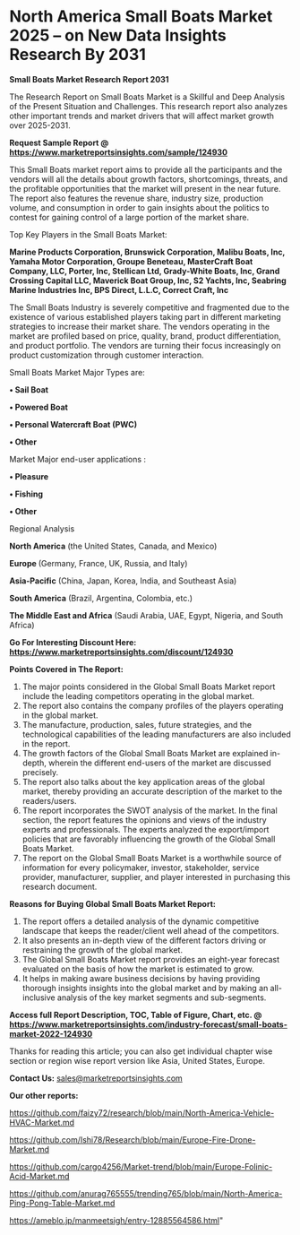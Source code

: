# North America Small Boats Market 2025 – on New Data Insights Research By 2031

<strong>Small Boats Market Research Report 2031</strong>

The Research Report on Small Boats Market is a Skillful and Deep Analysis of the Present Situation and Challenges. This research report also analyzes other important trends and market drivers that will affect market growth over 2025-2031.

<strong>Request Sample Report @ <a href=https://www.marketreportsinsights.com/sample/124930>https://www.marketreportsinsights.com/sample/124930</a></strong>

This Small Boats market report aims to provide all the participants and the vendors will all the details about growth factors, shortcomings, threats, and the profitable opportunities that the market will present in the near future. The report also features the revenue share, industry size, production volume, and consumption in order to gain insights about the politics to contest for gaining control of a large portion of the market share.

Top Key Players in the Small Boats Market:

<strong>Marine Products Corporation, Brunswick Corporation, Malibu Boats, Inc, Yamaha Motor Corporation, Groupe Beneteau, MasterCraft Boat Company, LLC, Porter, Inc, Stellican Ltd, Grady-White Boats, Inc, Grand Crossing Capital LLC, Maverick Boat Group, Inc, S2 Yachts, Inc, Seabring Marine Industries Inc, BPS Direct, L.L.C, Correct Craft, Inc</strong>

The Small Boats Industry is severely competitive and fragmented due to the existence of various established players taking part in different marketing strategies to increase their market share. The vendors operating in the market are profiled based on price, quality, brand, product differentiation, and product portfolio. The vendors are turning their focus increasingly on product customization through customer interaction.

Small Boats Market Major Types are:

<strong>• Sail Boat

• Powered Boat

• Personal Watercraft Boat (PWC)

• Other</strong>

Market Major end-user applications :

<strong>• Pleasure

• Fishing

• Other</strong>

Regional Analysis

</u><strong><b>North America</b></strong> (the United States, Canada, and Mexico)

<strong><b>Europe </b></strong>(Germany, France, UK, Russia, and Italy)

<strong><b>Asia-Pacific</b></strong> (China, Japan, Korea, India, and Southeast Asia)

<strong><b>South America</b></strong> (Brazil, Argentina, Colombia, etc.)

<strong><b>The Middle East and Africa</b></strong> (Saudi Arabia, UAE, Egypt, Nigeria, and South Africa)

<strong>Go For Interesting Discount Here: <a href=https://www.marketreportsinsights.com/discount/124930>https://www.marketreportsinsights.com/discount/124930</a></strong>

<strong>Points Covered in The Report:</strong>
<ol>
  <li>The major points considered in the Global Small Boats Market report include the leading competitors operating in the global market.</li>
  <li>The report also contains the company profiles of the players operating in the global market.</li>
  <li>The manufacture, production, sales, future strategies, and the technological capabilities of the leading manufacturers are also included in the report.</li>
  <li>The growth factors of the Global Small Boats Market are explained in-depth, wherein the different end-users of the market are discussed precisely.</li>
  <li>The report also talks about the key application areas of the global market, thereby providing an accurate description of the market to the readers/users.</li>
  <li>The report incorporates the SWOT analysis of the market. In the final section, the report features the opinions and views of the industry experts and professionals. The experts analyzed the export/import policies that are favorably influencing the growth of the Global Small Boats Market.</li>
  <li>The report on the Global Small Boats Market is a worthwhile source of information for every policymaker, investor, stakeholder, service provider, manufacturer, supplier, and player interested in purchasing this research document.</li>
</ol>
<strong>Reasons for Buying Global Small Boats Market Report:</strong>

<ol>
  <li>The report offers a detailed analysis of the dynamic competitive landscape that keeps the reader/client well ahead of the competitors.</li>
  <li>It also presents an in-depth view of the different factors driving or restraining the growth of the global market.</li>
  <li>The Global Small Boats Market report provides an eight-year forecast evaluated on the basis of how the market is estimated to grow.</li>
  <li>It helps in making aware business decisions by having providing thorough insights insights into the global market and by making an all-inclusive analysis of the key market segments and sub-segments.</li>
</ol>
<strong>Access full Report Description, TOC, Table of Figure, Chart, etc. @ <a href=https://www.marketreportsinsights.com/industry-forecast/small-boats-market-2022-124930>https://www.marketreportsinsights.com/industry-forecast/small-boats-market-2022-124930</a></strong>


Thanks for reading this article; you can also get individual chapter wise section or region wise report version like Asia, United States, Europe.

<strong>Contact Us:</strong>
sales@marketreportsinsights.com

<strong>Our other reports:</strong>

<a href=https://github.com/faizy72/research/blob/main/North-America-Vehicle-HVAC-Market.md>https://github.com/faizy72/research/blob/main/North-America-Vehicle-HVAC-Market.md</a>

<a href=https://github.com/Ishi78/Research/blob/main/Europe-Fire-Drone-Market.md>https://github.com/Ishi78/Research/blob/main/Europe-Fire-Drone-Market.md</a>

<a href=https://github.com/cargo4256/Market-trend/blob/main/Europe-Folinic-Acid-Market.md>https://github.com/cargo4256/Market-trend/blob/main/Europe-Folinic-Acid-Market.md</a>

<a href=https://github.com/anurag765555/trending765/blob/main/North-America-Ping-Pong-Table-Market.md>https://github.com/anurag765555/trending765/blob/main/North-America-Ping-Pong-Table-Market.md</a>

<a href=https://ameblo.jp/manmeetsigh/entry-12885564586.html>https://ameblo.jp/manmeetsigh/entry-12885564586.html</a>"
